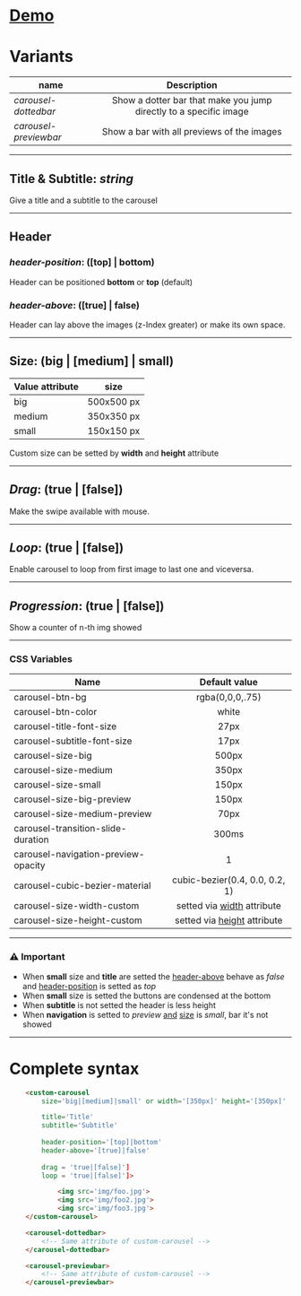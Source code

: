 
# [Demo](https://edoardohorse.github.io/Carousel-customElement/)


# Variants
    
|name| Description|
|----------|:-------------:|
|*carousel-dottedbar*|Show a dotter bar that make you jump directly to a specific image
|*carousel-previewbar*|Show a bar with all previews of the images


---


## Title & Subtitle: *string*
Give a title and a subtitle to the carousel

---

## Header

### *header-position*: ([top] | bottom)
Header can be positioned **bottom** or **top** (default)

### *header-above*: ([true] | false)

Header can lay above the images (z-Index greater) or make its own space.

---

## Size: (big | [medium] | small)  
|Value attribute| size
|----------|:-------------:|
|big| 500x500 px|
|medium|350x350 px|
|small|150x150 px|

Custom size can be setted by **width** and **height** attribute

---

## *Drag*: (true | [false])

Make the swipe available with mouse. 

---

## *Loop*: (true | [false])

Enable carousel to loop from first image to last one and viceversa.


---

## *Progression*: (true | [false])

Show a counter of n-th img showed

---

### CSS Variables

|Name|Default value
|-|:-:|
|carousel-btn-bg|rgba(0,0,0,.75)|
|carousel-btn-color|white|
|carousel-title-font-size|27px|
|carousel-subtitle-font-size|17px|
|carousel-size-big| 500px|
|carousel-size-medium| 350px|
|carousel-size-small| 150px|
|carousel-size-big-preview|150px|
|carousel-size-medium-preview|70px|
|carousel-transition-slide-duration|300ms|
|carousel-navigation-preview-opacity|1|
|carousel-cubic-bezier-material|cubic-bezier(0.4, 0.0, 0.2, 1)|
|carousel-size-width-custom|setted via [width](#width-height) attribute|
|carousel-size-height-custom|setted via [height](#width-height) attribute|
---


### ⚠️ Important
- When **small** size and **title** are setted the [header-above](#header-above-true-false) behave as *false* and [header-position](#header-position-top-bottom) is setted as *top*
- When **small** size is setted the buttons are condensed at the bottom
- When **subtitle** is not setted the header is less height
- When **navigation** is setted to *preview* <u>and</u> [size](#size) is *small*, bar it's not showed

---


# Complete syntax

```html
    <custom-carousel
        size='big|[medium]|small' or width='[350px]' height='[350px]'

        title='Title'
        subtitle='Subtitle'
        
        header-position='[top]|bottom'
        header-above='[true]|false'
        
        drag = 'true|[false]']
        loop = 'true|[false]']>

            <img src='img/foo.jpg'>
            <img src='img/foo2.jpg'>
            <img src='img/foo3.jpg'>
    </custom-carousel>
```

```html
    <carousel-dottedbar> 
        <!-- Same attribute of custom-carousel -->
    </carousel-dottedbar>

    <carousel-previewbar> 
        <!-- Same attribute of custom-carousel -->
    </carousel-previewbar>

```

